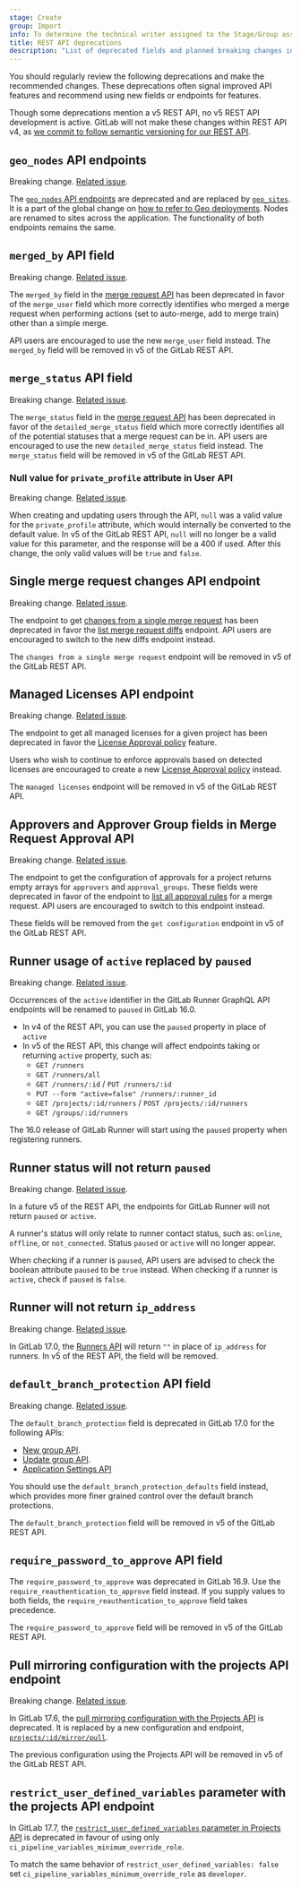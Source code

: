 ```yaml
---
stage: Create
group: Import
info: To determine the technical writer assigned to the Stage/Group associated with this page, see https://handbook.gitlab.com/handbook/product/ux/technical-writing/#assignments
title: REST API deprecations
description: "List of deprecated fields and planned breaking changes in the GitLab REST API."
---
```


You should regularly review the following deprecations and make the recommended changes. These deprecations often signal improved API features and recommend using new fields
or endpoints for features.

Though some deprecations mention a v5 REST API, no v5 REST API development is active.
GitLab will not make these changes within REST API v4, as [we commit to follow semantic versioning for our REST API](_index.md#versioning-and-deprecations).

## `geo_nodes` API endpoints

Breaking change. [Related issue](https://gitlab.com/gitlab-org/gitlab/-/issues/369140).

The [`geo_nodes` API endpoints](../geo_nodes.md) are deprecated and are replaced by [`geo_sites`](../geo_sites.md).
It is a part of the global change on [how to refer to Geo deployments](../../administration/geo/glossary.md).
Nodes are renamed to sites across the application. The functionality of both endpoints remains the same.

## `merged_by` API field

Breaking change. [Related issue](https://gitlab.com/gitlab-org/gitlab/-/issues/350534).

The `merged_by` field in the [merge request API](../merge_requests.md#list-merge-requests)
has been deprecated in favor of the `merge_user` field which more correctly identifies who merged a merge request when
performing actions (set to auto-merge, add to merge train) other than a simple merge.

API users are encouraged to use the new `merge_user` field instead. The `merged_by` field will be removed in v5 of the GitLab REST API.

## `merge_status` API field

Breaking change. [Related issue](https://gitlab.com/gitlab-org/gitlab/-/issues/382032).

The `merge_status` field in the [merge request API](../merge_requests.md#merge-status)
has been deprecated in favor of the `detailed_merge_status` field which more correctly identifies
all of the potential statuses that a merge request can be in. API users are encouraged to use the
new `detailed_merge_status` field instead. The `merge_status` field will be removed in v5 of the GitLab REST API.

### Null value for `private_profile` attribute in User API

Breaking change. [Related issue](https://gitlab.com/gitlab-org/gitlab/-/issues/387005).

When creating and updating users through the API, `null` was a valid value for the `private_profile` attribute, which would internally be converted to the default value. In v5 of the GitLab REST API, `null` will no longer be a valid value for this parameter, and the response will be a 400 if used. After this change, the only valid values will be `true` and `false`.

## Single merge request changes API endpoint

Breaking change. [Related issue](https://gitlab.com/gitlab-org/gitlab/-/issues/322117).

The endpoint to get
[changes from a single merge request](../merge_requests.md#get-single-merge-request-changes)
has been deprecated in favor the
[list merge request diffs](../merge_requests.md#list-merge-request-diffs) endpoint.
API users are encouraged to switch to the new diffs endpoint instead.

The `changes from a single merge request` endpoint will be removed in v5 of the GitLab REST API.

## Managed Licenses API endpoint

Breaking change. [Related issue](https://gitlab.com/gitlab-org/gitlab/-/issues/397067).

The endpoint to get all managed licenses for a given project has been deprecated in favor the
[License Approval policy](../../user/compliance/license_approval_policies.md) feature.

Users who wish to continue to enforce approvals based on detected licenses are encouraged to create a new [License Approval policy](../../user/compliance/license_approval_policies.md) instead.

The `managed licenses` endpoint will be removed in v5 of the GitLab REST API.

## Approvers and Approver Group fields in Merge Request Approval API

Breaking change. [Related issue](https://gitlab.com/gitlab-org/gitlab/-/issues/353097).

The endpoint to get the configuration of approvals for a project returns
empty arrays for `approvers` and `approval_groups`.
These fields were deprecated in favor of the endpoint to
[list all approval rules](../merge_request_approvals.md#list-all-approval-rules-for-a-merge-request)
for a merge request. API users are encouraged to switch to this endpoint instead.

These fields will be removed from the `get configuration` endpoint in v5 of the GitLab REST API.

## Runner usage of `active` replaced by `paused`

Breaking change. [Related issue](https://gitlab.com/gitlab-org/gitlab/-/issues/351109).

Occurrences of the `active` identifier in the GitLab Runner GraphQL API endpoints will be
renamed to `paused` in GitLab 16.0.

- In v4 of the REST API, you can use the `paused` property in place of `active`
- In v5 of the REST API, this change will affect endpoints taking or returning `active` property, such as:
  - `GET /runners`
  - `GET /runners/all`
  - `GET /runners/:id` / `PUT /runners/:id`
  - `PUT --form "active=false" /runners/:runner_id`
  - `GET /projects/:id/runners` / `POST /projects/:id/runners`
  - `GET /groups/:id/runners`

The 16.0 release of GitLab Runner will start using the `paused` property when registering runners.

## Runner status will not return `paused`

Breaking change. [Related issue](https://gitlab.com/gitlab-org/gitlab/-/issues/344648).

In a future v5 of the REST API, the endpoints for GitLab Runner will not return `paused` or `active`.

A runner's status will only relate to runner contact status, such as:
`online`, `offline`, or `not_connected`. Status `paused` or `active` will no longer appear.

When checking if a runner is `paused`, API users are advised to check the boolean attribute
`paused` to be `true` instead. When checking if a runner is `active`, check if `paused` is `false`.

## Runner will not return `ip_address`

Breaking change. [Related issue](https://gitlab.com/gitlab-org/gitlab/-/issues/415159).

In GitLab 17.0, the [Runners API](../runners.md) will return `""` in place of `ip_address` for runners.
In v5 of the REST API, the field will be removed.

## `default_branch_protection` API field

Breaking change. [Related issue](https://gitlab.com/gitlab-org/gitlab/-/issues/408315).

The `default_branch_protection` field is deprecated in GitLab 17.0 for the following APIs:

- [New group API](../groups.md#create-a-group).
- [Update group API](../groups.md#update-group-attributes).
- [Application Settings API](../settings.md#update-application-settings)

You should use the `default_branch_protection_defaults` field instead, which provides more finer grained control
over the default branch protections.

The `default_branch_protection` field will be removed in v5 of the GitLab REST API.

## `require_password_to_approve` API field

The `require_password_to_approve` was deprecated in GitLab 16.9. Use the `require_reauthentication_to_approve` field
instead. If you supply values to both fields, the `require_reauthentication_to_approve` field takes precedence.

The `require_password_to_approve` field will be removed in v5 of the GitLab REST API.

## Pull mirroring configuration with the projects API endpoint

Breaking change. [Related issue](https://gitlab.com/gitlab-org/gitlab/-/issues/494294).

In GitLab 17.6, the [pull mirroring configuration with the Projects API](../project_pull_mirroring.md#configure-pull-mirroring-for-a-project-deprecated) is deprecated.
It is replaced by a new configuration and endpoint, [`projects/:id/mirror/pull`](../project_pull_mirroring.md#configure-pull-mirroring-for-a-project).

The previous configuration using the Projects API will be removed in v5 of the GitLab REST API.

## `restrict_user_defined_variables` parameter with the projects API endpoint

In GitLab 17.7, the [`restrict_user_defined_variables` parameter in Projects API](../projects.md#edit-a-project)
is deprecated in favour of using only `ci_pipeline_variables_minimum_override_role`.

To match the same behavior of `restrict_user_defined_variables: false` set `ci_pipeline_variables_minimum_override_role` as `developer`.
